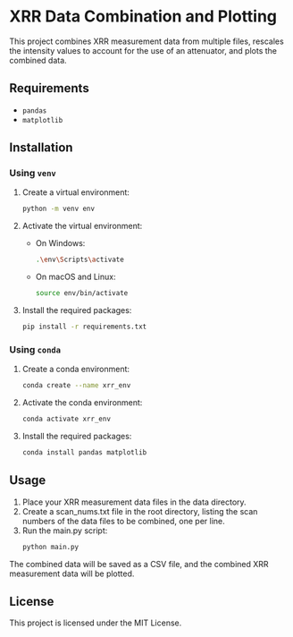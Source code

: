 # XRR Data Combination and Plotting

This project combines XRR measurement data from multiple files, rescales the intensity values to account for the use of an attenuator, and plots the combined data.

## Requirements

- `pandas`
- `matplotlib`

## Installation

### Using `venv`

1. Create a virtual environment:
    ```sh
    python -m venv env
    ```

2. Activate the virtual environment:

    - On Windows:
        ```sh
        .\env\Scripts\activate
        ```
    - On macOS and Linux:
        ```sh
        source env/bin/activate
        ```

3. Install the required packages:
    ```sh
    pip install -r requirements.txt
    ```

### Using `conda`

1. Create a conda environment:
    ```sh
    conda create --name xrr_env
    ```

2. Activate the conda environment:
    ```sh
    conda activate xrr_env
    ```

3. Install the required packages:
    ```sh
    conda install pandas matplotlib
    ```

## Usage

1. Place your XRR measurement data files in the data directory.
2. Create a scan_nums.txt file in the root directory, listing the scan numbers of the data files to be combined, one per line.
3. Run the main.py script:
    ```sh
    python main.py
    ```

The combined data will be saved as a CSV file, and the combined XRR measurement data will be plotted.

## License

This project is licensed under the MIT License.